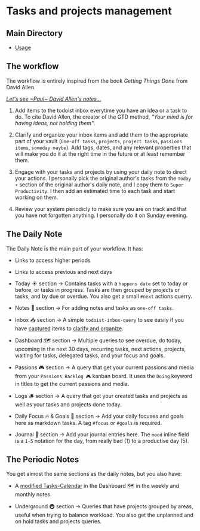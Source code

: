 # Tasks and projects management

## Main Directory
- [Usage](./README.md)

## The workflow
The workflow is entirely inspired from the book *Getting Things Done* from David
Allen. 

[*Let's see ~Paul~ David Allen's notes...*][01]

1. Add items to the todoist inbox everytime you have an idea or a task to do.
To cite David Allen, the creator of the GTD method, *"Your mind is for having*
*ideas, not holding them"*.

2. Clarify and organize your inbox items and add them to the appropriate part of
your vault (`One-off tasks`, `projects`, `project tasks`, `passions items`,
`someday maybe`). Add tags, dates, and any relevant properties that will make you
do it at the right time in the future or at least remember them.

3. Engage with your tasks and projects by using your daily note to direct your
actions. I personally pick the original author's tasks from the `Today ☀️` section of the original author's daily note,
and I copy them to `Super Productivity`. I then add an estimated time to each task
and start working on them.

4. Review your system periodicly to make sure you are on track and that you have
not forgotten anything. I personally do it on Sunday evening.

## The Daily Note
The Daily Note is the main part of your workflow. It has:

- Links to access higher periods
- Links to access previous and next days

- Today ☀️ section -> Contains tasks with a `happens date` set to today or
before, or tasks in progress. Tasks are then grouped by projects or tasks, and by
due or overdue. You also get a small `#next` actions querry.

- Notes 📝 section -> For adding notes and tasks as `one-off tasks`.

- Inbox 📥 section -> A simple `todoist-inbox-query` to see easily if you have
[captured][02] items to [clarify and organize][03].

- Dashboard 🗺️ section -> Multiple queries to see overdue, do today, upcoming in
the next 30 days, recurring tasks, next actions, projects,  waiting for tasks,
delegated tasks, and your focus and goals.

- Passions 🎮 section -> A query that get your current passions and media from
your `Passions Backlog 🎮` kanban board. It uses the `Doing` keyword in titles to
get the current passions and media.

- Logs 🪵 section -> A query that get your created tasks and projects as well as
your tasks and projects done today.

- Daily Focus 🔥 & Goals 🎯 section -> Add your daily focuses and goals here as
markdown tasks. A tag `#focus` or `#goals` is required.

- Journal 📓 section -> Add your journal entries here. The `mood` inline field is
a `1-5` notation for the day, from really bad (1) to a productive day (5).

## The Periodic Notes
You get almost the same sections as the daily notes, but you also have:

- A [modified Tasks-Calendar][04] in the Dashboard 🗺️ in the weekly and monthly
notes.

- Underground 🚇 section -> Queries that have projects grouped by areas, useful
when trying to balance workload. You also get the unplanned and on hold tasks and
projects queries.

[01]: https://todoist.com/productivity-methods/getting-things-done
[02]: https://todoist.com/productivity-methods/getting-things-done#capture
[03]: https://todoist.com/productivity-methods/getting-things-done#clarify
[04]: https://github.com/mathisgauthey/Obsidian-Tasks-Calendar